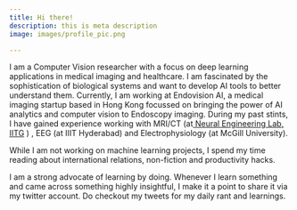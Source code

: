 ```yaml
---
title: Hi there!
description: this is meta description
image: images/profile_pic.png

---
```

I am a Computer Vision researcher with a focus on deep learning applications in medical imaging and healthcare. I am fascinated by the sophistication of biological systems and want to develop AI tools to better understand them. Currently, I am working at Endovision AI, a medical imaging startup based in Hong Kong focussed on bringing the power of AI analytics and computer vision to Endoscopy imaging. During my past stints, I have gained experience working with MRI/CT (at<a href=""> Neural Engineering Lab, IITG</a> ) , EEG (at IIIT Hyderabad) and Electrophysiology (at McGill University).  

While I am not working on machine learning projects, I spend my time reading about international relations, non-fiction and productivity hacks. 

I am a strong advocate of learning by doing. Whenever I learn something and came across something highly insightful, I make it a point to share it via my twitter account. Do checkout my tweets for my daily rant and learnings.